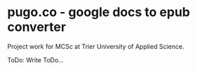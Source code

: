pugo.co - google docs to epub converter
=============================

Project work for MCSc at Trier University of Applied Science.

ToDo:
Write ToDo...